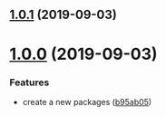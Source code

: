 <a name="1.0.1"></a>
## [1.0.1](https://github.com/hideokamoto/lambda-edge-controller/compare/v1.0.0...v1.0.1) (2019-09-03)



<a name="1.0.0"></a>
# [1.0.0](https://github.com/hideokamoto/lambda-edge-controller/compare/b95ab05...v1.0.0) (2019-09-03)


### Features

* create a new packages ([b95ab05](https://github.com/hideokamoto/lambda-edge-controller/commit/b95ab05))



